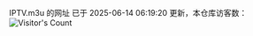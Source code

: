 IPTV.m3u 的网址 已于 2025-06-14 06:19:20 更新，本仓库访客数：![Visitor's Count](https://profile-counter.glitch.me/hero1898_tv/count.svg)
